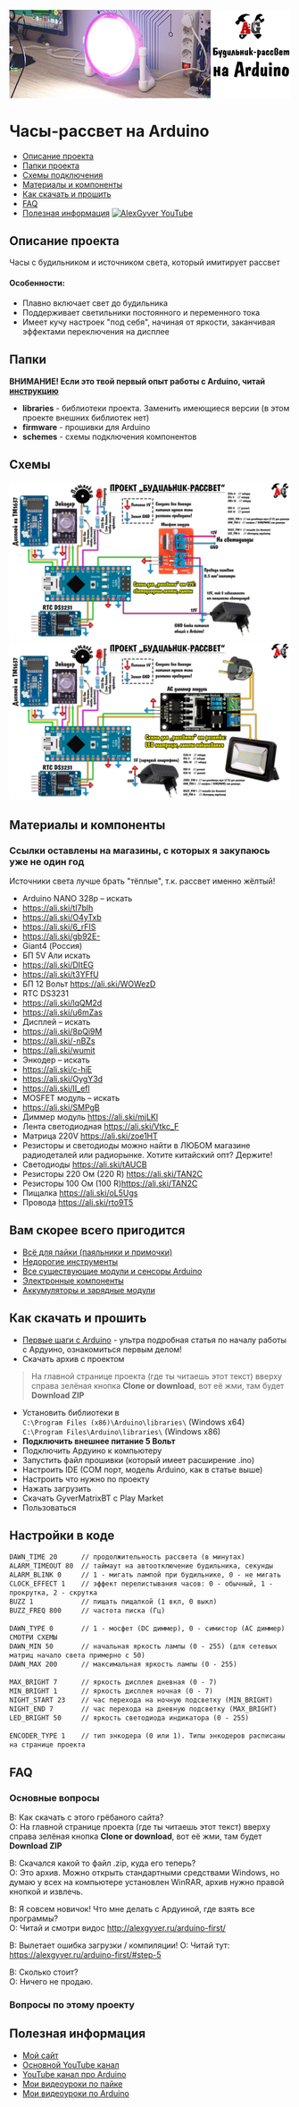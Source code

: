 ![PROJECT_PHOTO](https://github.com/AlexGyver/dawn-clock/blob/master/proj_img.jpg)
# Часы-рассвет на Arduino
* [Описание проекта](#chapter-0)
* [Папки проекта](#chapter-1)
* [Схемы подключения](#chapter-2)
* [Материалы и компоненты](#chapter-3)
* [Как скачать и прошить](#chapter-4)
* [FAQ](#chapter-5)
* [Полезная информация](#chapter-6)
[![AlexGyver YouTube](http://alexgyver.ru/git_banner.jpg)](https://www.youtube.com/channel/UCgtAOyEQdAyjvm9ATCi_Aig?sub_confirmation=1)

<a id="chapter-0"></a>
## Описание проекта
Часы с будильником и источником света, который имитирует рассвет  
#### Особенности:
 - Плавно включает свет до будильника
 - Поддерживает светильники постоянного и переменного тока
 - Имеет кучу настроек "под себя", начиная от яркости, заканчивая эффектами переключения на дисплее

<a id="chapter-1"></a>
## Папки
**ВНИМАНИЕ! Если это твой первый опыт работы с Arduino, читай [инструкцию](#chapter-4)**
- **libraries** - библиотеки проекта. Заменить имеющиеся версии (в этом проекте внешних библиотек нет)
- **firmware** - прошивки для Arduino
- **schemes** - схемы подключения компонентов

<a id="chapter-2"></a>
## Схемы
![SCHEME](https://github.com/AlexGyver/dawn-clock/blob/master/schemes/scheme1.jpg)
![SCHEME](https://github.com/AlexGyver/dawn-clock/blob/master/schemes/scheme2.jpg)

<a id="chapter-3"></a>
## Материалы и компоненты
### Ссылки оставлены на магазины, с которых я закупаюсь уже не один год
Источники света лучше брать "тёплые", т.к. рассвет именно жёлтый!
* Arduino NANO 328p – искать
* https://ali.ski/tI7blh
* https://ali.ski/O4yTxb
* https://ali.ski/6_rFIS
* https://ali.ski/gb92E-
* Giant4 (Россия)
* БП 5V Али искать
* https://ali.ski/DItEG
* https://ali.ski/t3YFfU
* БП 12 Вольт https://ali.ski/WOWezD
* RTC DS3231
* https://ali.ski/lqQM2d
* https://ali.ski/u6mZas
* Дисплей – искать
* https://ali.ski/8pQi9M
* https://ali.ski/-nBZs
* https://ali.ski/wumit
* Энкодер – искать
* https://ali.ski/c-hjE
* https://ali.ski/OygY3d
* https://ali.ski/II_efl
* MOSFET модуль – искать
* https://ali.ski/SMPgB
* Диммер модуль https://ali.ski/mjLKl
* Лента светодиодная https://ali.ski/Vtkc_F
* Матрица 220V https://ali.ski/zoe1HT
* Резисторы и светодиоды можно найти в ЛЮБОМ магазине радиодеталей или радиорынке. Хотите китайский опт? Держите!
* Светодиоды https://ali.ski/tAUCB
* Резисторы 220 Ом (220 R) https://ali.ski/TAN2C
* Резисторы 100 Ом (100 R)https://ali.ski/TAN2C
* Пищалка https://ali.ski/oL5Ugs
* Провода https://ali.ski/rto9T5

## Вам скорее всего пригодится
* [Всё для пайки (паяльники и примочки)](http://alexgyver.ru/all-for-soldering/)
* [Недорогие инструменты](http://alexgyver.ru/my_instruments/)
* [Все существующие модули и сенсоры Arduino](http://alexgyver.ru/arduino_shop/)
* [Электронные компоненты](http://alexgyver.ru/electronics/)
* [Аккумуляторы и зарядные модули](http://alexgyver.ru/18650/)

<a id="chapter-4"></a>
## Как скачать и прошить
* [Первые шаги с Arduino](http://alexgyver.ru/arduino-first/) - ультра подробная статья по началу работы с Ардуино, ознакомиться первым делом!
* Скачать архив с проектом
> На главной странице проекта (где ты читаешь этот текст) вверху справа зелёная кнопка **Clone or download**, вот её жми, там будет **Download ZIP**
* Установить библиотеки в  
`C:\Program Files (x86)\Arduino\libraries\` (Windows x64)  
`C:\Program Files\Arduino\libraries\` (Windows x86)
* **Подключить внешнее питание 5 Вольт**
* Подключить Ардуино к компьютеру
* Запустить файл прошивки (который имеет расширение .ino)
* Настроить IDE (COM порт, модель Arduino, как в статье выше)
* Настроить что нужно по проекту
* Нажать загрузить
* Скачать GyverMatrixBT с Play Market
* Пользоваться  

## Настройки в коде
    DAWN_TIME 20      // продолжительность рассвета (в минутах)
    ALARM_TIMEOUT 80  // таймаут на автоотключение будильника, секунды
    ALARM_BLINK 0     // 1 - мигать лампой при будильнике, 0 - не мигать
    CLOCK_EFFECT 1    // эффект перелистывания часов: 0 - обычный, 1 - прокрутка, 2 - скрутка
    BUZZ 1            // пищать пищалкой (1 вкл, 0 выкл)
    BUZZ_FREQ 800     // частота писка (Гц)

    DAWN_TYPE 0       // 1 - мосфет (DC диммер), 0 - симистор (AC диммер) СМОТРИ СХЕМЫ
    DAWN_MIN 50       // начальная яркость лампы (0 - 255) (для сетевых матриц начало света примерно с 50)
    DAWN_MAX 200      // максимальная яркость лампы (0 - 255)

    MAX_BRIGHT 7      // яркость дисплея дневная (0 - 7)
    MIN_BRIGHT 1      // яркость дисплея ночная (0 - 7)
    NIGHT_START 23	  // час перехода на ночную подсветку (MIN_BRIGHT)
    NIGHT_END 7       // час перехода на дневную подсветку (MAX_BRIGHT)
    LED_BRIGHT 50     // яркость светодиода индикатора (0 - 255)

    ENCODER_TYPE 1    // тип энкодера (0 или 1). Типы энкодеров расписаны на странице проекта
	
<a id="chapter-5"></a>
## FAQ
### Основные вопросы
В: Как скачать с этого грёбаного сайта?  
О: На главной странице проекта (где ты читаешь этот текст) вверху справа зелёная кнопка **Clone or download**, вот её жми, там будет **Download ZIP**

В: Скачался какой то файл .zip, куда его теперь?  
О: Это архив. Можно открыть стандартными средствами Windows, но думаю у всех на компьютере установлен WinRAR, архив нужно правой кнопкой и извлечь.

В: Я совсем новичок! Что мне делать с Ардуиной, где взять все программы?  
О: Читай и смотри видос http://alexgyver.ru/arduino-first/

В: Вылетает ошибка загрузки / компиляции!
О: Читай тут: https://alexgyver.ru/arduino-first/#step-5

В: Сколько стоит?  
О: Ничего не продаю.

### Вопросы по этому проекту

<a id="chapter-6"></a>
## Полезная информация
* [Мой сайт](http://alexgyver.ru/)
* [Основной YouTube канал](https://www.youtube.com/channel/UCgtAOyEQdAyjvm9ATCi_Aig?sub_confirmation=1)
* [YouTube канал про Arduino](https://www.youtube.com/channel/UC4axiS76D784-ofoTdo5zOA?sub_confirmation=1)
* [Мои видеоуроки по пайке](https://www.youtube.com/playlist?list=PLOT_HeyBraBuMIwfSYu7kCKXxQGsUKcqR)
* [Мои видеоуроки по Arduino](http://alexgyver.ru/arduino_lessons/)